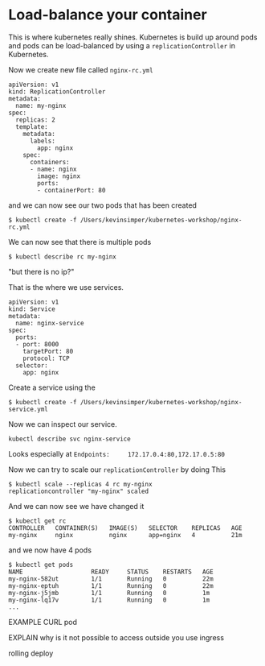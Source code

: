 # Load-balance your container

This is where kubernetes really shines. Kubernetes is build up around pods and
pods can be load-balanced by using a `replicationController` in Kubernetes.

Now we create new file called `nginx-rc.yml`

```
apiVersion: v1
kind: ReplicationController
metadata:
  name: my-nginx
spec:
  replicas: 2
  template:
    metadata:
      labels:
        app: nginx
    spec:
      containers:
      - name: nginx
        image: nginx
        ports:
        - containerPort: 80
```

and we can now see our two pods that has been created

```
$ kubectl create -f /Users/kevinsimper/kubernetes-workshop/nginx-rc.yml
```

We can now see that there is multiple pods

```
$ kubectl describe rc my-nginx
```

"but there is no ip?"

That is the where we use services.

```
apiVersion: v1
kind: Service
metadata:
  name: nginx-service
spec:
  ports:
  - port: 8000
    targetPort: 80
    protocol: TCP
  selector:
    app: nginx
```
Create a service using the

```
$ kubectl create -f /Users/kevinsimper/kubernetes-workshop/nginx-service.yml

```
Now we can inspect our service.

```
kubectl describe svc nginx-service
```

Looks especially at `Endpoints:		172.17.0.4:80,172.17.0.5:80`

Now we can try to scale our `replicationController` by doing This

```
$ kubectl scale --replicas 4 rc my-nginx
replicationcontroller "my-nginx" scaled
```

And we can now see we have changed it

```
$ kubectl get rc
CONTROLLER   CONTAINER(S)   IMAGE(S)   SELECTOR    REPLICAS   AGE
my-nginx     nginx          nginx      app=nginx   4          21m
```

and we now have 4 pods

```
$ kubectl get pods
NAME                   READY     STATUS    RESTARTS   AGE
my-nginx-582ut         1/1       Running   0          22m
my-nginx-eptuh         1/1       Running   0          22m
my-nginx-j5jmb         1/1       Running   0          1m
my-nginx-lq17v         1/1       Running   0          1m
...
```

EXAMPLE
CURL pod

EXPLAIN
why is it not possible to access outside
you use ingress

rolling deploy
